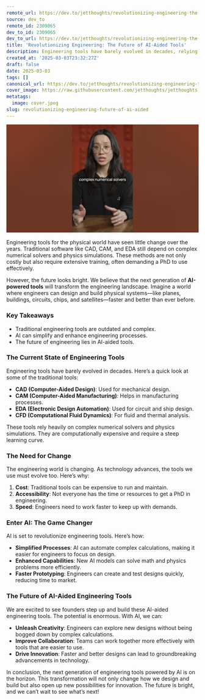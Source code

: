 ```yaml
---
remote_url: https://dev.to/jetthoughts/revolutionizing-engineering-the-future-of-ai-aided-tools-4cll
source: dev_to
remote_id: 2309065
dev_to_id: 2309065
dev_to_url: https://dev.to/jetthoughts/revolutionizing-engineering-the-future-of-ai-aided-tools-4cll
title: 'Revolutionizing Engineering: The Future of AI-Aided Tools'
description: Engineering tools have barely evolved in decades, relying on complex numerical solvers. The next generation of AI-powered tools promises to change that, making engineering faster and more accessible.
created_at: '2025-03-03T23:32:27Z'
draft: false
date: 2025-03-03
tags: []
canonical_url: https://dev.to/jetthoughts/revolutionizing-engineering-the-future-of-ai-aided-tools-4cll
cover_image: https://raw.githubusercontent.com/jetthoughts/jetthoughts.github.io/master/content/blog/revolutionizing-engineering-future-of-ai-aided/cover.jpeg
metatags:
  image: cover.jpeg
slug: revolutionizing-engineering-future-of-ai-aided
---
```

[![Revolutionizing Engineering: The Future of AI-Aided Tools](file_0.jpg)](https://www.youtube.com/watch?v=1asr6PkU8HQ)

Engineering tools for the physical world have seen little change over the years. Traditional software like CAD, CAM, and EDA still depend on complex numerical solvers and physics simulations. These methods are not only costly but also require extensive training, often demanding a PhD to use effectively.

However, the future looks bright. We believe that the next generation of **AI-powered tools** will transform the engineering landscape. Imagine a world where engineers can design and build physical systems—like planes, buildings, circuits, chips, and satellites—faster and better than ever before.

### Key Takeaways

*   Traditional engineering tools are outdated and complex.
*   AI can simplify and enhance engineering processes.
*   The future of engineering lies in AI-aided tools.

### The Current State of Engineering Tools

Engineering tools have barely evolved in decades. Here’s a quick look at some of the traditional tools:

*   **CAD (Computer-Aided Design)**: Used for mechanical design.
*   **CAM (Computer-Aided Manufacturing)**: Helps in manufacturing processes.
*   **EDA (Electronic Design Automation)**: Used for circuit and ship design.
*   **CFD (Computational Fluid Dynamics)**: For fluid and thermal analysis.

These tools rely heavily on complex numerical solvers and physics simulations. They are computationally expensive and require a steep learning curve.

### The Need for Change

The engineering world is changing. As technology advances, the tools we use must evolve too. Here’s why:

1.  **Cost**: Traditional tools can be expensive to run and maintain.
2.  **Accessibility**: Not everyone has the time or resources to get a PhD in engineering.
3.  **Speed**: Engineers need to work faster to keep up with demands.

### Enter AI: The Game Changer

AI is set to revolutionize engineering tools. Here’s how:

*   **Simplified Processes**: AI can automate complex calculations, making it easier for engineers to focus on design.
*   **Enhanced Capabilities**: New AI models can solve math and physics problems more efficiently.
*   **Faster Prototyping**: Engineers can create and test designs quickly, reducing time to market.

### The Future of AI-Aided Engineering Tools

We are excited to see founders step up and build these AI-aided engineering tools. The potential is enormous. With AI, we can:

*   **Unleash Creativity**: Engineers can explore new designs without being bogged down by complex calculations.
*   **Improve Collaboration**: Teams can work together more effectively with tools that are easier to use.
*   **Drive Innovation**: Faster and better designs can lead to groundbreaking advancements in technology.

In conclusion, the next generation of engineering tools powered by AI is on the horizon. This transformation will not only change how we design and build but also open up new possibilities for innovation. The future is bright, and we can’t wait to see what’s next!
